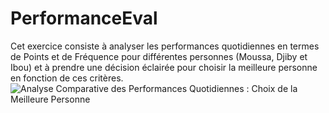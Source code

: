 # PerformanceEval
Cet exercice consiste à analyser les performances quotidiennes en termes de Points et de Fréquence pour différentes personnes (Moussa, Djiby et Ibou) et à prendre une décision éclairée pour choisir la meilleure personne en fonction de ces critères.
![Analyse Comparative des Performances Quotidiennes : Choix de la Meilleure Personne](https://github.com/Khaly17/PerformanceEval/assets/79064101/0e2672e5-d1ee-40d1-8111-e76fa6f9e738)
